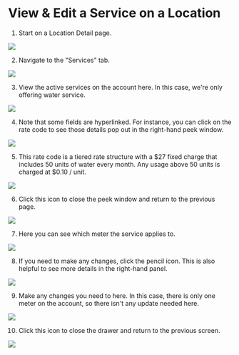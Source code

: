 # View & Edit a Service on a Location

1. Start on a Location Detail page.

![](https://ajeuwbhvhr.cloudimg.io/colony-recorder.s3.amazonaws.com/files/2024-07-03/03978869-293a-4108-9ce5-e0b660213414/ascreenshot.jpeg?tl_px=0,0&br_px=859,480&force_format=jpeg&q=100&width=860&wat_scale=76&wat=1&wat_opacity=0.7&wat_gravity=northwest&wat_url=https://colony-recorder.s3.us-west-1.amazonaws.com/images/watermarks/FB923C_standard.png&wat_pad=73,69)

2. Navigate to the "Services" tab.

![](https://ajeuwbhvhr.cloudimg.io/colony-recorder.s3.amazonaws.com/files/2024-07-03/314f053b-225b-4e48-b34a-f0f4fa4fdd80/ascreenshot.jpeg?tl_px=0,0&br_px=859,480&force_format=jpeg&q=100&width=860&wat_scale=76&wat=1&wat_opacity=0.7&wat_gravity=northwest&wat_url=https://colony-recorder.s3.us-west-1.amazonaws.com/images/watermarks/FB923C_standard.png&wat_pad=349,203)

3. View the active services on the account here. In this case, we're only offering water service.

![](https://ajeuwbhvhr.cloudimg.io/colony-recorder.s3.amazonaws.com/files/2024-07-03/c005fec4-a81a-46fb-9a48-828950cb3420/ascreenshot.jpeg?tl_px=0,228&br_px=859,709&force_format=jpeg&q=100&width=860&wat_scale=76&wat=1&wat_opacity=0.7&wat_gravity=northwest&wat_url=https://colony-recorder.s3.us-west-1.amazonaws.com/images/watermarks/FB923C_standard.png&wat_pad=150,212)

4. Note that some fields are hyperlinked. For instance, you can click on the rate code to see those details pop out in the right-hand peek window.

![](https://ajeuwbhvhr.cloudimg.io/colony-recorder.s3.amazonaws.com/files/2024-07-03/e575f4c7-c66c-4544-bad8-59bb4942851f/ascreenshot.jpeg?tl_px=142,230&br_px=1001,711&force_format=jpeg&q=100&width=860&wat_scale=76&wat=1&wat_opacity=0.7&wat_gravity=northwest&wat_url=https://colony-recorder.s3.us-west-1.amazonaws.com/images/watermarks/FB923C_standard.png&wat_pad=402,212)

5. This rate code is a tiered rate structure with a $27 fixed charge that includes 50 units of water every month. Any usage above 50 units is charged at $0.10 / unit.

![](https://ajeuwbhvhr.cloudimg.io/colony-recorder.s3.amazonaws.com/files/2024-07-03/5eeee474-ea77-432c-ba8b-c77930850d35/ascreenshot.jpeg?tl_px=154,299&br_px=1014,780&force_format=jpeg&q=100&width=860&wat_scale=76&wat=1&wat_opacity=0.7&wat_gravity=northwest&wat_url=https://colony-recorder.s3.us-west-1.amazonaws.com/images/watermarks/FB923C_standard.png&wat_pad=402,212)

6. Click this icon to close the peek window and return to the previous page.

![](https://ajeuwbhvhr.cloudimg.io/colony-recorder.s3.amazonaws.com/files/2024-07-03/afc78ff2-7411-46a3-be59-d68cfeb4164f/ascreenshot.jpeg?tl_px=0,0&br_px=859,480&force_format=jpeg&q=100&width=860&wat_scale=76&wat=1&wat_opacity=0.7&wat_gravity=northwest&wat_url=https://colony-recorder.s3.us-west-1.amazonaws.com/images/watermarks/FB923C_standard.png&wat_pad=175,5)

7. Here you can see which meter the service applies to.

![](https://ajeuwbhvhr.cloudimg.io/colony-recorder.s3.amazonaws.com/files/2024-07-03/8c2d816b-fba3-4b80-b0c7-8e47658ddf99/ascreenshot.jpeg?tl_px=346,236&br_px=1206,717&force_format=jpeg&q=100&width=860&wat_scale=76&wat=1&wat_opacity=0.7&wat_gravity=northwest&wat_url=https://colony-recorder.s3.us-west-1.amazonaws.com/images/watermarks/FB923C_standard.png&wat_pad=402,212)

8. If you need to make any changes, click the pencil icon. This is also helpful to see more details in the right-hand panel.

![](https://ajeuwbhvhr.cloudimg.io/colony-recorder.s3.amazonaws.com/files/2024-07-03/6aba4599-dfc5-4d6b-b964-ddef877d36a9/ascreenshot.jpeg?tl_px=549,229&br_px=1409,710&force_format=jpeg&q=100&width=860&wat_scale=76&wat=1&wat_opacity=0.7&wat_gravity=northwest&wat_url=https://colony-recorder.s3.us-west-1.amazonaws.com/images/watermarks/FB923C_standard.png&wat_pad=402,212)

9. Make any changes you need to here. In this case, there is only one meter on the account, so there isn't any update needed here.

![](https://ajeuwbhvhr.cloudimg.io/colony-recorder.s3.amazonaws.com/files/2024-07-03/c76c573b-4e2e-42dc-ba15-39289f54342b/ascreenshot.jpeg?tl_px=665,282&br_px=1525,763&force_format=jpeg&q=100&width=860&wat_scale=76&wat=1&wat_opacity=0.7&wat_gravity=northwest&wat_url=https://colony-recorder.s3.us-west-1.amazonaws.com/images/watermarks/FB923C_standard.png&wat_pad=462,212)

10. Click this icon to close the drawer and return to the previous screen.

![](https://ajeuwbhvhr.cloudimg.io/colony-recorder.s3.amazonaws.com/files/2024-07-03/3c4eecb7-1a96-4937-bc44-92de828722ae/ascreenshot.jpeg?tl_px=626,0&br_px=1486,480&force_format=jpeg&q=100&width=860&wat_scale=76&wat=1&wat_opacity=0.7&wat_gravity=northwest&wat_url=https://colony-recorder.s3.us-west-1.amazonaws.com/images/watermarks/FB923C_standard.png&wat_pad=402,9)

